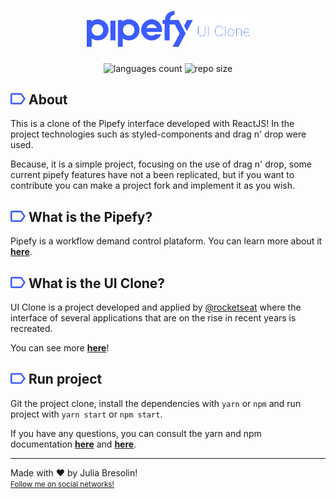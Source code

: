 <h1 align="center">
    <img alt="Ecoleta" title="Ecoleta" src=".docs/header.svg" width="260px" />
</h1>

<p align="center">
 <img alt="languages count" src="https://img.shields.io/github/languages/count/jbresolinn/uiclone-pipefy?color=3b5bfd"/>
  <img alt="repo size" src="https://img.shields.io/github/repo-size/jbresolinn/uiclone-pipefy?color=3b5bfd">
</p>

## <img src=".docs/label.svg" width="24px"> About

This is a clone of the Pipefy interface developed with ReactJS! In the project technologies such as styled-components and drag n' drop were used. 

Because, it is a simple project, focusing on the use of drag n' drop, some current pipefy features have not a been replicated, but if you want to contribute you can make a project fork and implement it as you wish.


## <img src=".docs/label.svg" width="24px"> What is the Pipefy?

Pipefy is a workflow demand control plataform. You can learn more about it <b><a href="https://pipefy.com">here</a></b>.


## <img src=".docs/label.svg" width="24px"> What is the UI Clone?

UI Clone is a project developed and applied by <a href="https://github.com/Rocketseat">@rocketseat</a> where the interface of several applications that are on the rise in recent years is recreated.

You can see more <b><a href="https://www.youtube.com/watch?v=awRtgpRsdTQ&list=PL85ITvJ7FLohTZv9cC5-PrZ39Q3cugWqp">here</a></b>!


## <img src=".docs/label.svg" width="24px"> Run project

Git the project clone, install the dependencies with ```yarn``` or ```npm``` and run project with ```yarn start``` or ```npm start```.

If you have any questions, you can consult the yarn and npm documentation <b><a href="https://classic.yarnpkg.com/en/docs/installing-dependencies/">here</a></b> and <b><a href="https://docs.npmjs.com/cli/install">here</a></b>.

---

Made with ❤ by Julia Bresolin! <br>
<small>[Follow me on social networks!](https://linktr.ee/juliabresolin)</small>
